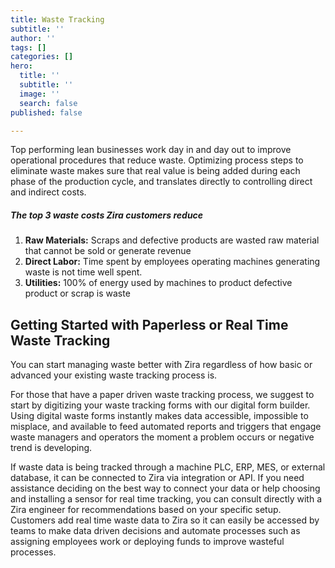 ```yaml
---
title: Waste Tracking
subtitle: ''
author: ''
tags: []
categories: []
hero:
  title: ''
  subtitle: ''
  image: ''
  search: false
published: false

---
```

Top performing lean businesses work day in and day out to improve operational procedures that reduce waste. Optimizing process steps to eliminate waste makes sure that real value is being added during each phase of the production cycle, and translates directly to controlling direct and indirect costs.

##### **The top 3 waste costs Zira customers reduce**

1. **Raw Materials:** Scraps and defective products are wasted raw material that cannot be sold or generate revenue
2. **Direct Labor:** Time spent by employees operating machines generating waste is not time well spent.
3. **Utilities:** 100% of energy used by machines to product defective product or scrap is waste

## **Getting Started with Paperless or Real Time Waste Tracking**

You can start managing waste better with Zira regardless of how basic or advanced your existing waste tracking process is.

For those that have a paper driven waste tracking process, we suggest to start by digitizing your waste tracking forms with our digital form builder. Using digital waste forms instantly makes data accessible, impossible to misplace, and available to feed automated reports and triggers that engage waste managers and operators the moment a problem occurs or negative trend is developing.

If waste data is being tracked through a machine PLC, ERP, MES, or external database, it can be connected to Zira via integration or API. If you need assistance deciding on the best way to connect your data or help choosing and installing a sensor for real time tracking, you can consult directly with a Zira engineer for recommendations based on your specific setup. Customers add real time waste data to Zira so it can easily be accessed by teams to make data driven decisions and automate processes such as assigning employees work or deploying funds to improve wasteful processes.